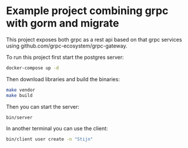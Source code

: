 # Example project combining grpc with gorm and migrate

This project exposes both grpc as a rest api based on that grpc services using github.com/grpc-ecosystem/grpc-gateway.

To run this project first start the postgres server:

```bash
docker-compose up -d
```

Then download libraries and build the binaries:

```bash
make vendor
make build
```

Then you can start the server:

```bash
bin/server
```

In another terminal you can use the client:

```bash
bin/client user create -n "Stijn"
```
